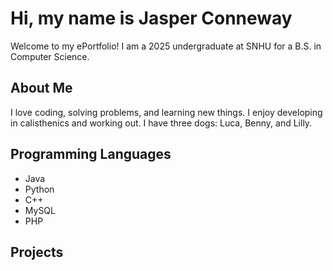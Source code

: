# Hi, my name is Jasper Conneway
Welcome to my ePortfolio! I am a 2025 undergraduate at SNHU for a B.S. in Computer Science.

## About Me
I love coding, solving problems, and learning new things. 
I enjoy developing in calisthenics and working out.
I have three dogs: Luca, Benny, and Lilly.

## Programming Languages
- Java
- Python
- C++
- MySQL
- PHP

## Projects

